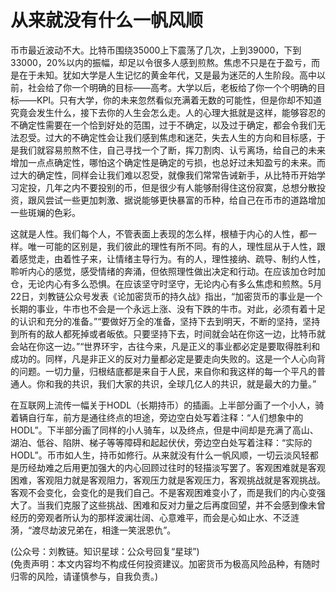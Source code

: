 # 从来就没有什么一帆风顺

币市最近波动不大。比特币围绕35000上下震荡了几次，上到39000，下到33000，20%以内的振幅，却足以令很多人感到煎熬。焦虑不只是在于盈亏，而是在于未知。犹如大学是人生记忆的黄金年代，又是最为迷茫的人生阶段。高中以前，社会给了你一个明确的目标——高考。大学以后，老板给了你一个个明确的目标——KPI。只有大学，你的未来忽然看似充满着无数的可能性，但是你却不知道究竟会发生什么，接下去你的人生会怎么走。人的心理大抵就是这样，能够容忍的不确定性需要在一个恰到好处的范围，过于不确定，以及过于确定，都会令我们无法忍受。过大的不确定性会让我们感到焦虑和迷茫，失去人生的方向和目标感，于是我们就容易煎熬不住，自己寻找一个了断，挥刀割肉、认亏离场，给自己的未来增加一点点确定性，哪怕这个确定性是确定的亏损，也总好过未知盈亏的未来。而过大的确定性，同样会让我们难以忍受，就像我们常常告诫新手，从比特币开始学习定投，几年之内不要投别的币，但是很少有人能够耐得住这份寂寞，总想分散投资，跟风尝试一些更加刺激、据说能够更快暴富的币种，给自己在币市的道路增加一些斑斓的色彩。

这就是人性。我们每个人，不管表面上表现的怎么样，根植于内心的人性，都一样。唯一可能的区别是，我们彼此的理性有所不同。有的人，理性屈从于人性，跟着感觉走，由着性子来，让情绪主导行为。有的人，理性接纳、疏导、制约人性，聆听内心的感觉，感受情绪的奔涌，但依照理性做出决定和行动。在应该加仓时加仓，无论内心有多么恐惧。在应该坚守时坚守，无论内心有多么焦虑和煎熬。5月22日，刘教链公众号发表《论加密货币的持久战》指出，“加密货币的事业是一个长期的事业，牛市也不会是一个永远上涨、没有下跌的牛市。对此，必须有着十足的认识和充分的准备。”“要做好万全的准备，坚持下去到明天，不断的坚持，坚持到所有的敌人都死掉或者皈依。只要坚持下去，时间就会站在你这一边，比特币就会站在你这一边。”“世界环宇，古往今来，凡是正义的事业都必定是要取得胜利和成功的。同样，凡是非正义的反对力量都必定是要走向失败的。这是一个人心向背的问题。一切力量，归根结底都是来自于人民，来自你和我这样的每一个平凡的普通人。你和我的共识，我们大家的共识，全球几亿人的共识，就是最大的力量。”

在互联网上流传一幅关于HODL（长期持币）的插画。上半部分画了一个小人，骑着辆自行车，前方是通往终点的坦途，旁边空白处写着注释：“人们想象中的HODL”。下半部分画了同样的小人骑车，以及终点，但是中间却是充满了高山、湖泊、低谷、陷阱、梯子等等障碍和起起伏伏，旁边空白处写着注释：“实际的HODL”。币市如人生，持币如修行。从来就没有什么一帆风顺，一切云淡风轻都是历经劫难之后用更加强大的内心回顾过往时的轻描淡写罢了。客观困难就是客观困难，客观阻力就是客观阻力，客观压力就是客观压力，客观挑战就是客观挑战。客观不会变化，会变化的是我们自己。不是客观困难变小了，而是我们的内心变强大了。当我们克服了这些挑战、困难和反对力量之后再度回望，并不会感到像未曾经历的旁观者所认为的那样波澜壮阔、心意难平，而会是心如止水、不泛涟漪，“渡尽劫波兄弟在，相逢一笑泯恩仇”。

(公众号：刘教链。知识星球：公众号回复“星球”) \
(免责声明：本文内容均不构成任何投资建议。加密货币为极高风险品种，有随时归零的风险，请谨慎参与，自我负责。)
